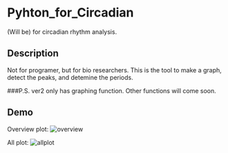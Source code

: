 # Pyhton_for_Circadian
(Will be) for circadian rhythm analysis.

## Description
Not for programer, but for bio researchers.
This is the tool to make a graph, detect the peaks, and detemine the periods.

###P.S.
ver2 only has graphing function.
Other functions will come soon.

## Demo
Overview plot:
![overview](https://user-images.githubusercontent.com/45617592/72204708-49836580-34be-11ea-8505-9f72830e9326.png)

All plot:
![allplot](https://user-images.githubusercontent.com/45617592/72204687-fb6e6200-34bd-11ea-8c45-f70e922c9b90.png)
